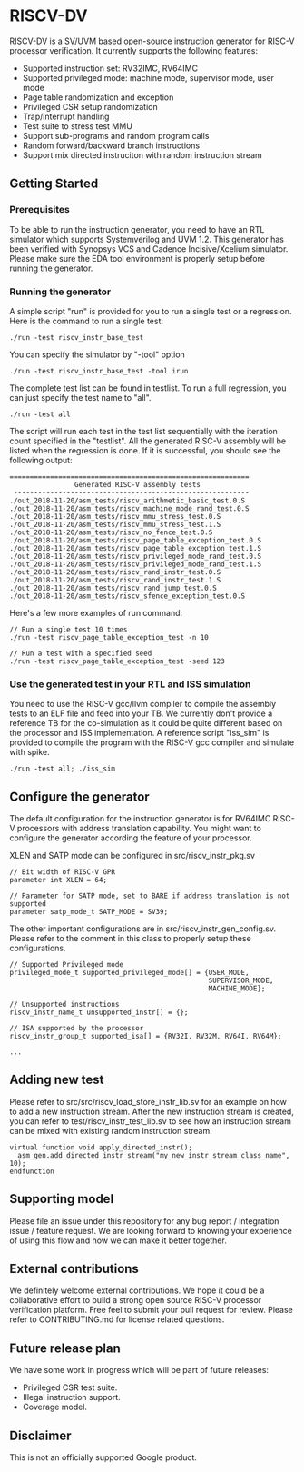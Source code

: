 # RISCV-DV

RISCV-DV is a SV/UVM based open-source instruction generator for RISC-V
processor verification. It currently supports the following features:

- Supported instruction set: RV32IMC, RV64IMC
- Supported privileged mode: machine mode, supervisor mode, user mode
- Page table randomization and exception
- Privileged CSR setup randomization
- Trap/interrupt handling
- Test suite to stress test MMU
- Support sub-programs and random program calls
- Random forward/backward branch instructions
- Support mix directed instruciton with random instruction stream

## Getting Started

### Prerequisites

To be able to run the instruction generator, you need to have an RTL simulator
which supports Systemverilog and UVM 1.2. This generator has been verified with
Synopsys VCS and Cadence Incisive/Xcelium simulator. Please make sure the EDA
tool environment is properly setup before running the generator.

### Running the generator

A simple script "run" is provided for you to run a single test or a regression.
Here is the command to run a single test:

```
./run -test riscv_instr_base_test
```
You can specify the simulator by "-tool" option

```
./run -test riscv_instr_base_test -tool irun
```
The complete test list can be found in testlist. To run a full regression, you
can just specify the test name to "all".

```
./run -test all
```
The script will run each test in the test list sequentially with the iteration
count specified in the "testlist". All the generated RISC-V assembly will be
listed when the regression is done. If it is successful, you should see the
following output:

```
===========================================================
                Generated RISC-V assembly tests
 ----------------------------------------------------------
./out_2018-11-20/asm_tests/riscv_arithmetic_basic_test.0.S
./out_2018-11-20/asm_tests/riscv_machine_mode_rand_test.0.S
./out_2018-11-20/asm_tests/riscv_mmu_stress_test.0.S
./out_2018-11-20/asm_tests/riscv_mmu_stress_test.1.S
./out_2018-11-20/asm_tests/riscv_no_fence_test.0.S
./out_2018-11-20/asm_tests/riscv_page_table_exception_test.0.S
./out_2018-11-20/asm_tests/riscv_page_table_exception_test.1.S
./out_2018-11-20/asm_tests/riscv_privileged_mode_rand_test.0.S
./out_2018-11-20/asm_tests/riscv_privileged_mode_rand_test.1.S
./out_2018-11-20/asm_tests/riscv_rand_instr_test.0.S
./out_2018-11-20/asm_tests/riscv_rand_instr_test.1.S
./out_2018-11-20/asm_tests/riscv_rand_jump_test.0.S
./out_2018-11-20/asm_tests/riscv_sfence_exception_test.0.S
```
Here's a few more examples of run command:
```
// Run a single test 10 times
./run -test riscv_page_table_exception_test -n 10

// Run a test with a specified seed
./run -test riscv_page_table_exception_test -seed 123
```

### Use the generated test in your RTL and ISS simulation

You need to use the RISC-V gcc/llvm compiler to compile the assembly tests to an ELF
file and feed into your TB. We currently don't provide a reference TB for the
co-simulation as it could be quite different based on the processor and ISS
implementation. A reference script "iss_sim" is provided to compile the program
with the RISC-V gcc compiler and simulate with spike.
```
./run -test all; ./iss_sim
```

## Configure the generator

The default configuration for the instruction generator is for RV64IMC RISC-V
processors with address translation capability. You might want to configure the
generator according the feature of your processor.

XLEN and SATP mode can be configured in src/riscv_instr_pkg.sv

```
// Bit width of RISC-V GPR
parameter int XLEN = 64;

// Parameter for SATP mode, set to BARE if address translation is not supported
parameter satp_mode_t SATP_MODE = SV39;
```

The other important configurations are in src/riscv_instr_gen_config.sv. Please
refer to the comment in this class to properly setup these configurations.

```
// Supported Privileged mode
privileged_mode_t supported_privileged_mode[] = {USER_MODE,
                                                 SUPERVISOR_MODE,
                                                 MACHINE_MODE};

// Unsupported instructions
riscv_instr_name_t unsupported_instr[] = {};

// ISA supported by the processor
riscv_instr_group_t supported_isa[] = {RV32I, RV32M, RV64I, RV64M};

...
```

## Adding new test

Please refer to src/src/riscv_load_store_instr_lib.sv for an example on how to
add a new instruction stream. After the new instruction stream is created, you
can refer to test/riscv_instr_test_lib.sv to see how an instruction stream can
be mixed with existing random instruction stream.

```
virtual function void apply_directed_instr();
  asm_gen.add_directed_instr_stream("my_new_instr_stream_class_name", 10);
endfunction
```

## Supporting model

Please file an issue under this repository for any bug report / integration
issue / feature request. We are looking forward to knowing your experience of
using this flow and how we can make it better together.

## External contributions

We definitely welcome external contributions. We hope it could be a
collaborative effort to build a strong open source RISC-V processor
verification platform. Free feel to submit your pull request for review.
Please refer to CONTRIBUTING.md for license related questions.

## Future release plan

We have some work in progress which will be part of future releases:

-   Privileged CSR test suite.
-   Illegal instruction support.
-   Coverage model.

## Disclaimer

This is not an officially supported Google product.
